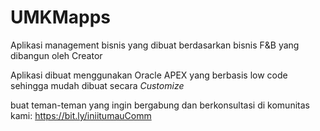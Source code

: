 # UMKMapps
Aplikasi management bisnis yang dibuat berdasarkan bisnis F&amp;B yang dibangun oleh Creator

Aplikasi dibuat menggunakan Oracle APEX yang berbasis low code sehingga mudah dibuat secara _Customize_ 


buat teman-teman yang ingin bergabung dan berkonsultasi di komunitas kami: 
https://bit.ly/iniitumauComm
